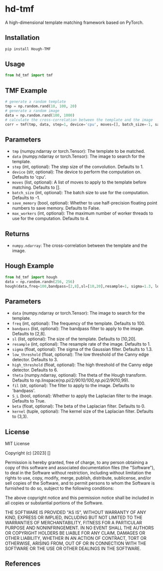 # hd-tmf
A high-dimensional template matching framework based on PyTorch.

## Installation
```bash
pip install Hough-TMF
```

## Usage
```python
from hd_tmf import tmf
```

## TMF Example
```python
# generate a random template
tmp = np.random.rand(10, 100, 20)
# generate a random image
data = np.random.rand(100, 1000)
# calculate the cross-correlation between the template and the image
corr = tmf(tmp, data, step=1, device='cpu', moves=[], batch_size=-1, save_memory=False, max_workers=4)
```

## Parameters
- `tmp` (numpy.ndarray or torch.Tensor): The template to be matched.
- `data` (numpy.ndarray or torch.Tensor): The image to search for the template.
- `step` (int, optional): The step size of the convolution. Defaults to 1.
- `device` (str, optional): The device to perform the computation on. Defaults to 'cpu'.
- `moves` (list, optional): A list of moves to apply to the template before matching. Defaults to [].
- `batch_size` (int, optional): The batch size to use for the computation. Defaults to -1.
- `save_memory` (bool, optional): Whether to use half-precision floating point numbers to save memory. Defaults to False.
- `max_workers` (int, optional): The maximum number of worker threads to use for the computation. Defaults to 4.

## Returns
- `numpy.ndarray`: The cross-correlation between the template and the image.

## Hough Example
```python
from hd_tmf import hough
data = np.random.randn(256, 256)
hough(data,freq=100,bandpass=[2,8],sl=[10,20],resample=1, sigma=1.3, low_threshold=3, high_threshold=6,theta=np.linspace(np.pi/2/90*10/100,np.pi/2/90*10,99), fil='bandpass', S_L=True,beta=0,kernel=(3,3))
```

## Parameters
- `data` (numpy.ndarray or torch.Tensor): The image to search for the template.
- `freq` (int, optional): The frequency of the template. Defaults to 100.
- `bandpass` (list, optional): The bandpass filter to apply to the image. Defaults to [2,8].
- `sl` (list, optional): The size of the template. Defaults to [10,20].
- `resample` (int, optional): The resample rate of the image. Defaults to 1.
- `sigma` (float, optional): The sigma of the Gaussian filter. Defaults to 1.3.
- `low_threshold` (float, optional): The low threshold of the Canny edge detector. Defaults to 3.
- `high_threshold` (float, optional): The high threshold of the Canny edge detector. Defaults to 6.
- `theta` (numpy.ndarray, optional): The theta of the Hough transform. Defaults to np.linspace(np.pi/2/90*10/100,np.pi/2/90*10,99).
- `fil` (str, optional): The filter to apply to the image. Defaults to 'bandpass'.
- `S_L` (bool, optional): Whether to apply the Laplacian filter to the image. Defaults to True.
- `beta` (float, optional): The beta of the Laplacian filter. Defaults to 0.
- `kernel` (tuple, optional): The kernel size of the Laplacian filter. Defaults to (3,3).


## License

MIT License

Copyright (c) [2023] []

Permission is hereby granted, free of charge, to any person obtaining a copy
of this software and associated documentation files (the "Software"), to deal
in the Software without restriction, including without limitation the rights
to use, copy, modify, merge, publish, distribute, sublicense, and/or sell
copies of the Software, and to permit persons to whom the Software is
furnished to do so, subject to the following conditions:

The above copyright notice and this permission notice shall be included in all
copies or substantial portions of the Software.

THE SOFTWARE IS PROVIDED "AS IS", WITHOUT WARRANTY OF ANY KIND, EXPRESS OR
IMPLIED, INCLUDING BUT NOT LIMITED TO THE WARRANTIES OF MERCHANTABILITY,
FITNESS FOR A PARTICULAR PURPOSE AND NONINFRINGEMENT. IN NO EVENT SHALL THE
AUTHORS OR COPYRIGHT HOLDERS BE LIABLE FOR ANY CLAIM, DAMAGES OR OTHER
LIABILITY, WHETHER IN AN ACTION OF CONTRACT, TORT OR OTHERWISE, ARISING FROM,
OUT OF OR IN CONNECTION WITH THE SOFTWARE OR THE USE OR OTHER DEALINGS IN THE
SOFTWARE.

## References

